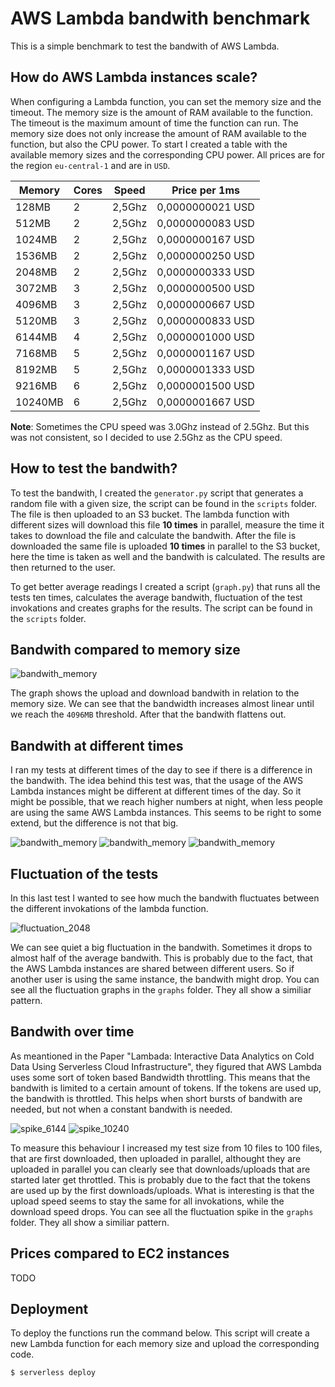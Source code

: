 # AWS Lambda bandwith benchmark

This is a simple benchmark to test the bandwith of AWS Lambda.

## How do AWS Lambda instances scale?

When configuring a Lambda function, you can set the memory size and the timeout. The memory size is the amount of RAM available to the function. 
The timeout is the maximum amount of time the function can run.
The memory size does not only increase the amount of RAM available to the function, but also the CPU power.
To start I created a table with the available memory sizes and the corresponding CPU power. All prices are for the region `eu-central-1` and are in `USD`.

| Memory  | Cores | Speed  | Price per 1ms    |
|---------|-------|--------|------------------|
| 128MB   | 2     | 2,5Ghz | 0,0000000021 USD |
| 512MB   | 2     | 2,5Ghz | 0,0000000083 USD |
| 1024MB  | 2     | 2,5Ghz | 0,0000000167 USD |
| 1536MB  | 2     | 2,5Ghz | 0,0000000250 USD |
| 2048MB  | 2     | 2,5Ghz | 0,0000000333 USD |
| 3072MB  | 3     | 2,5Ghz | 0,0000000500 USD |
| 4096MB  | 3     | 2,5Ghz | 0,0000000667 USD |
| 5120MB  | 3     | 2,5Ghz | 0,0000000833 USD |
| 6144MB  | 4     | 2,5Ghz | 0,0000001000 USD |
| 7168MB  | 5     | 2,5Ghz | 0,0000001167 USD |
| 8192MB  | 5     | 2,5Ghz | 0,0000001333 USD |
| 9216MB  | 6     | 2,5Ghz | 0,0000001500 USD |
| 10240MB | 6     | 2,5Ghz | 0,0000001667 USD |

**Note**: Sometimes the CPU speed was 3.0Ghz instead of 2.5Ghz. But this was not consistent, so I decided to use 2.5Ghz as the CPU speed.

## How to test the bandwith?

To test the bandwith, I created the `generator.py` script that generates a random file with a given size, the script can be found in the `scripts` folder. The file is then uploaded to an S3 bucket. The lambda function with different sizes will download this file **10 times** in parallel, measure the time it takes to download the file and calculate the bandwith. After the file is downloaded the same file is uploaded **10 times** in parallel to the S3 bucket, here the time is taken as well and the bandwith is calculated. The results are then returned to the user.

To get better average readings I created a script (`graph.py`) that runs all the tests ten times, calculates the average bandwith, fluctuation of the test invokations and creates graphs for the results. The script can be found in the `scripts` folder.

## Bandwith compared to memory size
![bandwith_memory](images/bandwidth.png)

The graph shows the upload and download bandwith in relation to the memory size. We can see that the bandwidth increases almost linear until we reach the `4096MB` threshold. After that the bandwith flattens out.

## Bandwith at different times

I ran my tests at different times of the day to see if there is a difference in the bandwith. The idea behind this test was, that the usage of the AWS Lambda instances might be different at different times of the day. So it might be possible, that we reach higher numbers at night, when less people are using the same AWS Lambda instances. This seems to be right to some extend, but the difference is not that big.

![bandwith_memory](images/bandwidth_1000.png)
![bandwith_memory](images/bandwidth_1500.png)
![bandwith_memory](images/bandwidth_2300.png)

## Fluctuation of the tests

In this last test I wanted to see how much the bandwith fluctuates between the different invokations of the lambda function. 

![fluctuation_2048](images/fluctuation_2048.png)

We can see quiet a big fluctuation in the bandwith. Sometimes it drops to almost half of the average bandwith. This is probably due to the fact, that the AWS Lambda instances are shared between different users. So if another user is using the same instance, the bandwith might drop.
You can see all the fluctuation graphs in the `graphs` folder. They all show a similiar pattern.

## Bandwith over time

As meantioned in the Paper "Lambada: Interactive Data Analytics on Cold Data Using Serverless Cloud Infrastructure", they figured that AWS Lambda uses some sort of token based Bandwidth throttling. This means that the bandwith is limited to a certain amount of tokens. If the tokens are used up, the bandwith is throttled. This helps when short bursts of bandwith are needed, but not when a constant bandwith is needed.

![spike_6144](images/spike_6144.png)
![spike_10240](images/spike_10240.png)

To measure this behaviour I increased my test size from 10 files to 100 files, that are first downloaded, then uploaded in parallel, althought they are uploaded in parallel you can clearly see that downloads/uploads that are started later get throttled. This is probably due to the fact that the tokens are used up by the first downloads/uploads. What is interesting is that the upload speed seems to stay the same for all invokations, while the download speed drops.
You can see all the fluctuation spike in the `graphs` folder. They all show a similiar pattern.

## Prices compared to EC2 instances

TODO

## Deployment

To deploy the functions run the command below. This script will create a new Lambda function for each memory size and upload the corresponding code.

```
$ serverless deploy
```